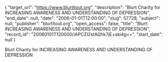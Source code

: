 {
  "target_url": "https://www.blurtitout.org", 
  "description": "Blurt Charity for INCREASING AWARENESS AND UNDERSTANDING OF DEPRESSION", 
  "end_date": null, 
  "date": "2006-01-01T12:00:00", 
  "slug": 57728, 
  "subject": null, 
  "publisher": "blurtitout.org", 
  "open_access": false, 
  "title": "Blurt: INCREASING AWARENESS AND UNDERSTANDING OF DEPRESSION", 
  "record_id": "20060101T120000/iAPCZI2stAQhk7jE+ski4g==", 
  "start_date": null
}

Blurt Charity for INCREASING AWARENESS AND UNDERSTANDING OF DEPRESSION